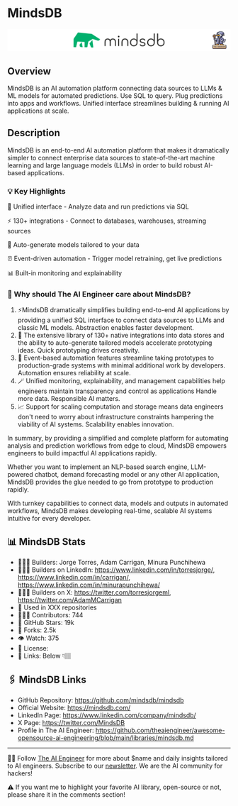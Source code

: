 # MindsDB
![The AI Engineer presents MindsDB](mindsdb_1920x192.png)
## Overview
MindsDB is an AI automation platform connecting data sources to LLMs & ML models for automated predictions. Use SQL to query. Plug predictions into apps and workflows. Unified interface streamlines building & running AI applications at scale.

## Description

MindsDB is an end-to-end AI automation platform that makes it dramatically simpler to connect enterprise data sources to state-of-the-art machine learning and large language models (LLMs) in order to build robust AI-based applications.

### 💡 Key Highlights
🎯 Unified interface - Analyze data and run predictions via SQL

⚡️ 130+ integrations - Connect to databases, warehouses, streaming sources

🤖 Auto-generate models tailored to your data

⏰ Event-driven automation - Trigger model retraining, get live predictions

📊 Built-in monitoring and explainability

### 🤔 Why should The AI Engineer care about MindsDB?

1. ⚡️MindsDB dramatically simplifies building end-to-end AI applications by providing a unified SQL interface to connect data sources to LLMs and classic ML models. Abstraction enables faster development.
2. 🚀 The extensive library of 130+ native integrations into data stores and the ability to auto-generate tailored models accelerate prototyping ideas. Quick prototyping drives creativity.
3. 🤖 Event-based automation features streamline taking prototypes to production-grade systems with minimal additional work by developers. Automation ensures reliability at scale.
4. 🪄 Unified monitoring, explainability, and management capabilities help engineers maintain transparency and control as applications Handle more data. Responsible AI matters.
5. 📈 Support for scaling computation and storage means data engineers don't need to worry about infrastructure constraints hampering the viability of AI systems. Scalability enables innovation.

In summary, by providing a simplified and complete platform for automating analysis and prediction workflows from edge to cloud, MindsDB empowers engineers to build impactful AI applications rapidly.

Whether you want to implement an NLP-based search engine, LLM-powered chatbot, demand forecasting model or any other AI application, MindsDB provides the glue needed to go from prototype to production rapidly.

With turnkey capabilities to connect data, models and outputs in automated workflows, MindsDB makes developing real-time, scalable AI systems intuitive for every developer.

## 📊 MindsDB Stats
* 👷🏽‍♀️ Builders: Jorge Torres, Adam Carrigan, Minura Punchihewa
* 👩🏽‍💼 Builders on LinkedIn: https://www.linkedin.com/in/torresjorge/, https://www.linkedin.com/in/carrigan/, https://www.linkedin.com/in/minurapunchihewa/
* 👩🏽‍🏭 Builders on X: https://twitter.com/torresjorgeml, https://twitter.com/AdamMCarrigan
* 💾 Used in XXX repositories
* 👩🏽‍💻 Contributors: 744
* 💫 GitHub Stars: 19k
* 🍴 Forks: 2.5k
* 👁️ Watch: 375
* 🪪 License: 
* 🔗 Links: Below 👇🏽

## 🖇️ MindsDB Links
* GitHub Repository: https://github.com/mindsdb/mindsdb
* Official Website: https://mindsdb.com/
* LinkedIn Page: https://www.linkedin.com/company/mindsdb/
* X Page: https://twitter.com/MindsDB
* Profile in The AI Engineer: https://github.com/theaiengineer/awesome-opensource-ai-engineering/blob/main/libraries/mindsdb.md

---
🧙🏽 Follow [The AI Engineer](https://www.linkedin.com/company/theaiengineer/) for more about $name and daily insights tailored to AI engineers. Subscribe to our [newsletter](http://theaiengineerco.substack.com). We are the AI community for hackers!

⚠️ If you want me to highlight your favorite AI library, open-source or not, please share it in the comments section!

